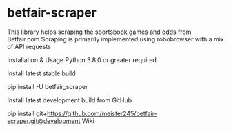 # betfair-scraper

This library helps scraping the sportsbook games and odds from Betfair.com
Scraping is primarily implemented using robobrowser with a mix of API requests

Installation & Usage
Python 3.8.0 or greater required

Install latest stable build

pip install -U betfair_scraper

Install latest development build from GitHub

pip install git+https://github.com/meister245/betfair-scraper.git@development
Wiki
